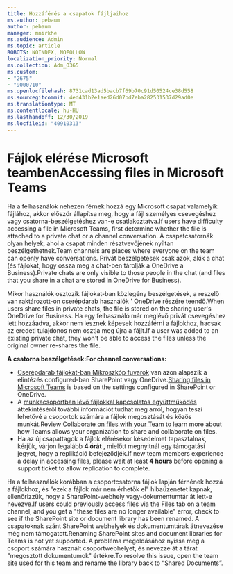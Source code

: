 ```yaml
---
title: Hozzáférés a csapatok fájljaihoz
ms.author: pebaum
author: pebaum
manager: mnirkhe
ms.audience: Admin
ms.topic: article
ROBOTS: NOINDEX, NOFOLLOW
localization_priority: Normal
ms.collection: Adm_O365
ms.custom:
- "2675"
- "9000710"
ms.openlocfilehash: 8731cad13ad5bacb7f69b70c91d50524ce38d558
ms.sourcegitcommit: 4ed431b2e1aed26d07bd7eba282531537d29ad0e
ms.translationtype: MT
ms.contentlocale: hu-HU
ms.lasthandoff: 12/30/2019
ms.locfileid: "40910313"
---
```

# <a name="accessing-files-in-microsoft-teams"></a><span data-ttu-id="d4441-102">Fájlok elérése Microsoft teamben</span><span class="sxs-lookup"><span data-stu-id="d4441-102">Accessing files in Microsoft Teams</span></span>

<span data-ttu-id="d4441-103">Ha a felhasználók nehezen férnek hozzá egy Microsoft csapat valamelyik fájlához, akkor először állapítsa meg, hogy a fájl személyes csevegéshez vagy csatorna-beszélgetéshez van-e csatlakoztatva.</span><span class="sxs-lookup"><span data-stu-id="d4441-103">If users have difficulty accessing a file in Microsoft Teams, first determine whether the file is attached to a private chat or a channel conversation.</span></span> <span data-ttu-id="d4441-104">A csapatcsatornák olyan helyek, ahol a csapat minden résztvevőjének nyíltan beszélgethetnek.</span><span class="sxs-lookup"><span data-stu-id="d4441-104">Team channels are places where everyone on the team can openly have conversations.</span></span> <span data-ttu-id="d4441-105">Privát beszélgetések csak azok, akik a chat (és fájlokat, hogy ossza meg a chat-ben tárolják a OneDrive a Business).</span><span class="sxs-lookup"><span data-stu-id="d4441-105">Private chats are only visible to those people in the chat (and files that you share in a chat are stored in OneDrive for Business).</span></span>

<span data-ttu-id="d4441-106">Mikor használók osztozik fájlokat-ban közlegény beszélgetések, a reszelő van raktározott-on cserépdarab használók ' OneDrive részére teendő.</span><span class="sxs-lookup"><span data-stu-id="d4441-106">When users share files in private chats, the file is stored on the sharing user's OneDrive for Business.</span></span> <span data-ttu-id="d4441-107">Ha egy felhasználó már meglévő privát csevegéshez lett hozzáadva, akkor nem lesznek képesek hozzáférni a fájlokhoz, hacsak az eredeti tulajdonos nem osztja meg újra a fájlt.</span><span class="sxs-lookup"><span data-stu-id="d4441-107">If a user was added to an existing private chat, they won't be able to access the files unless the original owner re-shares the file.</span></span>    

<span data-ttu-id="d4441-108">**A csatorna beszélgetések:**</span><span class="sxs-lookup"><span data-stu-id="d4441-108">**For channel conversations:**</span></span>

- <span data-ttu-id="d4441-109">[Cserépdarab fájlokat-ban Mikroszkóp fuvarok](https://docs.microsoft.com/MicrosoftTeams/sharing-files-in-teams) van azon alapszik a elintézés configured-ban SharePoint vagy OneDrive.</span><span class="sxs-lookup"><span data-stu-id="d4441-109">[Sharing files in Microsoft Teams](https://docs.microsoft.com/MicrosoftTeams/sharing-files-in-teams) is based on the settings configured in SharePoint or OneDrive.</span></span> 
- <span data-ttu-id="d4441-110">A [munkacsoportban lévő fájlokkal kapcsolatos együttműködés](https://support.office.com/article/Collaborate-on-files-with-your-Team-9b200289-dbac-4823-85bd-628a5c7bb0ae) áttekintéséről további információt tudhat meg arról, hogyan teszi lehetővé a csoportok számára a fájlok megosztását és közös munkát.</span><span class="sxs-lookup"><span data-stu-id="d4441-110">Review [Collaborate on files with your Team](https://support.office.com/article/Collaborate-on-files-with-your-Team-9b200289-dbac-4823-85bd-628a5c7bb0ae) to learn more about how Teams allows your organization to share and collaborate on files.</span></span> 
- <span data-ttu-id="d4441-111">Ha az új csapattagok a fájlok elérésekor késedelmet tapasztalnak, kérjük, várjon legalább **4 órát** , mielőtt megnyitnál egy támogatási jegyet, hogy a replikáció befejeződjék.</span><span class="sxs-lookup"><span data-stu-id="d4441-111">If new team members experience a delay in accessing files, please wait at least **4 hours** before opening a support ticket to allow replication to complete.</span></span> 

<span data-ttu-id="d4441-112">Ha a felhasználók korábban a csoportcsatorna fájlok lapján férnének hozzá a fájlokhoz, és "ezek a fájlok már nem érhetők el" hibaüzenetet kapnak, ellenőrizzük, hogy a SharePoint-webhely vagy-dokumentumtár át lett-e nevezve.</span><span class="sxs-lookup"><span data-stu-id="d4441-112">If users could previously access files via the Files tab on a team channel, and you get a "these files are no longer available" error, check to see if the SharePoint site or document library has been renamed.</span></span> <span data-ttu-id="d4441-113">A csapatoknak szánt SharePoint webhelyek és dokumentumtárak átnevezése még nem támogatott.</span><span class="sxs-lookup"><span data-stu-id="d4441-113">Renaming SharePoint sites and document libraries for Teams is not yet supported.</span></span> <span data-ttu-id="d4441-114">A probléma megoldásához nyissa meg a csoport számára használt csoportwebhelyet, és nevezze át a tárat "megosztott dokumentumok" értékre.</span><span class="sxs-lookup"><span data-stu-id="d4441-114">To resolve this issue, open the team site used for this team and rename the library back to “Shared Documents”.</span></span>